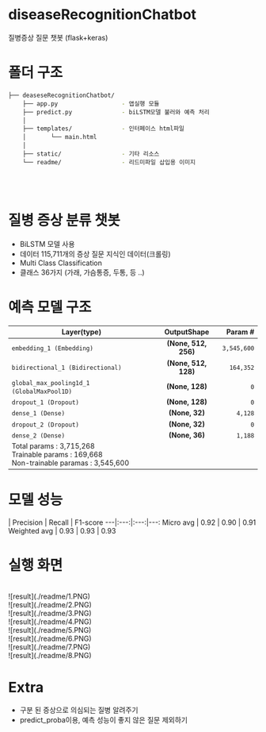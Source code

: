 # diseaseRecognitionChatbot
질병증상 질문 챗봇 (flask+keras)


# 폴더 구조
```bash
├── deaseseRecognitionChatbot/ 
    ├── app.py                  - 앱실행 모듈
    ├── predict.py              - biLSTM모델 불러와 예측 처리
    │
    ├── templates/              - 인터페이스 html파일
    │       └── main.html
    │
    ├── static/                 - 기타 리소스
    └── readme/                 - 리드미파일 삽입용 이미지
```

<br>
<br>

# 질병 증상 분류 챗봇
- BiLSTM 모델 사용
- 데이터 115,711개의 증상 질문 지식인 데이터(크롤링)
- Multi Class Classification
- 클래스 36가지 (가래, 가슴통증, 두통, 등 ..)

# 예측 모델 구조
Layer(type) | OutputShape | Param #
---|:---:|---:
`embedding_1 (Embedding)` | **(None, 512, 256)** | `3,545,600`
`bidirectional_1 (Bidirectional)` | **(None, 512, 128)** | `164,352`
`global_max_pooling1d_1 (GlobalMaxPool1D)` | **(None, 128)** | `0`
`dropout_1 (Dropout)` | **(None, 128)** | `0`
`dense_1 (Dense)` | **(None, 32)** | `4,128`
`dropout_2 (Dropout)` | **(None, 32)** | `0`
`dense_2 (Dense)` | **(None, 36)** | `1,188`
Total params : 3,715,268 <br>Trainable params : 169,668<br>Non-trainable paramas : 3,545,600 |


# 모델 성능
 | Precision | Recall | F1-score
---|:---:|:---:|---:
Micro avg | 0.92 | 0.90 | 0.91
Weighted avg | 0.93 | 0.93 | 0.93


# 실행 화면
<br>
![result](./readme/1.PNG)
<br>
![result](./readme/2.PNG)
<br>
![result](./readme/3.PNG)
<br>
![result](./readme/4.PNG)
<br>
![result](./readme/5.PNG)
<br>
![result](./readme/6.PNG)
<br>
![result](./readme/7.PNG)
<br>
![result](./readme/8.PNG)
<br>

# Extra
- 구분 된 증상으로 의심되는 질병 알려주기
- predict_proba이용, 예측 성능이 좋지 않은 질문 제외하기